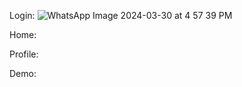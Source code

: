 Login:
![WhatsApp Image 2024-03-30 at 4 57 39 PM](https://github.com/rushh001/Travelmate_new/assets/113822038/e86383f0-4698-4849-967f-bf450f3dd298)


Home:



Profile:



Demo:
